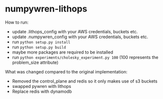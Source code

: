 # numpywren-lithops
How to run:
- update .lithops_config with your AWS credentials, buckets etc.
- update .numpywren_config with your AWS credentials, buckets etc.
- run ```python setup.py install```
- run ```python setup.py build```
- maybe more packages are required to be installed
- run ```python experiments/cholesky_experiment.py 100``` (100 represents the problem_size attribute)

What was changed compared to the original implementation:
- Removed the control_plane and redis so it only makes use of s3 buckets
- swapped pywren with lithops
- Replace redis with dynamodb
